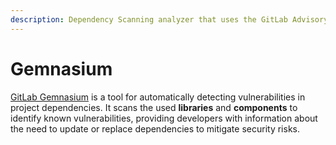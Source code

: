 ```yaml
---
description: Dependency Scanning analyzer that uses the GitLab Advisory Database
---
```


# Gemnasium

[GitLab Gemnasium](https://gitlab.com/gitlab-org/security-products/analyzers/gemnasium) is a tool for automatically detecting vulnerabilities in project dependencies. It scans the used **libraries** and **components** to identify known vulnerabilities, providing developers with information about the need to update or replace dependencies to mitigate security risks.
